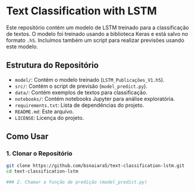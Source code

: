 # Text Classification with LSTM

Este repositório contém um modelo de LSTM treinado para a classificação de textos. O modelo foi treinado usando a biblioteca Keras e está salvo no formato `.h5`. Incluímos também um script para realizar previsões usando este modelo.

## Estrutura do Repositório

- `model/`: Contém o modelo treinado (`LSTM_Publicações_V1.h5`).
- `src/`: Contém o script de previsão (`model_predict.py`).
- `data/`: Contém exemplos de textos para classificação.
- `notebooks/`: Contém notebooks Jupyter para análise exploratória.
- `requirements.txt`: Lista de dependências do projeto.
- `README.md`: Este arquivo.
- `LICENSE`: Licença do projeto.

## Como Usar

### 1. Clonar o Repositório

```bash
git clone https://github.com/bsnaiara5/text-classification-lstm.git
cd text-classification-lstm

### 2. Chamar a função de predição (model_predict.py)
